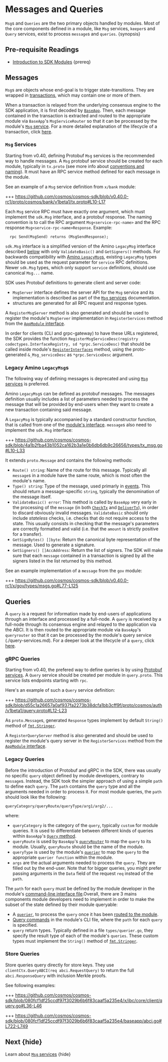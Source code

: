 <!--
order: 3
-->

# Messages and Queries

`Msg`s and `Queries` are the two primary objects handled by modules. Most of the core components defined in a module, like `Msg` services, `keeper`s and `Query` services, exist to process `message`s and `queries`. {synopsis}

## Pre-requisite Readings

- [Introduction to SDK Modules](./intro.md) {prereq}

## Messages

`Msg`s are objects whose end-goal is to trigger state-transitions. They are wrapped in [transactions](../core/transactions.md), which may contain one or more of them.

When a transaction is relayed from the underlying consensus engine to the SDK application, it is first decoded by [`BaseApp`](../core/baseapp.md). Then, each message contained in the transaction is extracted and routed to the appropriate module via `BaseApp`'s `MsgServiceRouter` so that it can be processed by the module's [`Msg` service](./msg-services.md). For a more detailed explanation of the lifecycle of a transaction, click [here](../basics/tx-lifecycle.md).

### `Msg` Services

Starting from v0.40, defining Protobuf `Msg` services is the recommended way to handle messages. A `Msg` protobuf service should be created for each module, typically in `tx.proto` (see more info about [conventions and naming](../core/encoding.md#faq)). It must have an RPC service method defined for each message in the module.

See an example of a `Msg` service definition from `x/bank` module:

+++ https://github.com/cosmos/cosmos-sdk/blob/v0.40.0-rc1/proto/cosmos/bank/v1beta1/tx.proto#L10-L17

Each `Msg` service RPC must have exactly one argument, which must implement the `sdk.Msg` interface, and a protobuf response. The naming convention is to call the RPC argument `Msg<service-rpc-name>` and the RPC response `Msg<service-rpc-name>Response`. Example:
```
  rpc Send(MsgSend) returns (MsgSendResponse);
```

`sdk.Msg` interface is a simplified version of the Amino `LegacyMsg` interface described [below](#legacy-amino-msgs) with only `ValidateBasic()` and `GetSigners()` methods. For backwards compatibility with [Amino `LegacyMsg`s](#legacy-amino-msgs), existing `LegacyMsg` types should be used as the request parameter for `service` RPC definitions. Newer `sdk.Msg` types, which only support `service` definitions, should use canonical `Msg...` name.


SDK uses Protobuf definitions to generate client and server code:
* `MsgServer` interface defines the server API for the `Msg` service and its implementation is described as part of the [`Msg` services](./msg-services.md) documentation.
* structures are generated for all RPC request and response types.

A `RegisterMsgServer` method is also generated and should be used to register the module's `MsgServer` implementation in `RegisterServices` method from the [`AppModule` interface](./module-manager.md#appmodule).

In order for clients (CLI and grpc-gateway) to have these URLs registered, the SDK provides the function `RegisterMsgServiceDesc(registry codectypes.InterfaceRegistry, sd *grpc.ServiceDesc)` that should be called inside module's [`RegisterInterfaces`](module-manager.md#appmodulebasic) method, using the proto-generated `&_Msg_serviceDesc` as `*grpc.ServiceDesc` argument.

### Legacy Amino `LegacyMsg`s

The following way of defining messages is deprecated and using [`Msg` services](#msg-services) is preferred.

Amino `LegacyMsg`s can be defined as protobuf messages. The messages definition usually includes a list of parameters needed to process the message that will be provided by end-users when they want to create a new transaction containing said message.

A `LegacyMsg` is typically accompanied by a standard constructor function, that is called from one of the [module's interface](./module-interfaces.md). `message`s also need to implement the `sdk.Msg` interface:

+++ https://github.com/cosmos/cosmos-sdk/blob/4a1b2fba43b1052ca162b3a1e0b6db6db9c26656/types/tx_msg.go#L10-L33

It extends `proto.Message` and contains the following methods:

- `Route() string`: Name of the route for this message. Typically all `message`s in a module have the same route, which is most often the module's name.
- `Type() string`: Type of the message, used primarly in [events](../core/events.md). This should return a message-specific `string`, typically the denomination of the message itself.
- `ValidateBasic() error`: This method is called by `BaseApp` very early in the processing of the `message` (in both [`CheckTx`](../core/baseapp.md#checktx) and [`DeliverTx`](../core/baseapp.md#delivertx)), in order to discard obviously invalid messages. `ValidateBasic` should only include *stateless* checks, i.e. checks that do not require access to the state. This usually consists in checking that the message's parameters are correctly formatted and valid (i.e. that the `amount` is strictly positive for a transfer).
- `GetSignBytes() []byte`: Return the canonical byte representation of the message. Used to generate a signature.
- `GetSigners() []AccAddress`: Return the list of signers. The SDK will make sure that each `message` contained in a transaction is signed by all the signers listed in the list returned by this method.

See an example implementation of a `message` from the `gov` module:

+++ https://github.com/cosmos/cosmos-sdk/blob/v0.40.0-rc1/x/gov/types/msgs.go#L77-L125

## Queries

A `query` is a request for information made by end-users of applications through an interface and processed by a full-node. A `query` is received by a full-node through its consensus engine and relayed to the application via the ABCI. It is then routed to the appropriate module via `BaseApp`'s `queryrouter` so that it can be processed by the module's query service (./query-services.md). For a deeper look at the lifecycle of a `query`, click [here](../interfaces/query-lifecycle.md).

### gRPC Queries

Starting from v0.40, the prefered way to define queries is by using [Protobuf services](https://developers.google.com/protocol-buffers/docs/proto#services). A `Query` service should be created per module in `query.proto`. This service lists endpoints starting with `rpc`.

Here's an example of such a `Query` service definition:

+++ https://github.com/cosmos/cosmos-sdk/blob/d55c1a26657a0af937fa2273b38dcfa1bb3cff9f/proto/cosmos/auth/v1beta1/query.proto#L12-L23

As `proto.Message`s, generated `Response` types implement by default `String()` method of [`fmt.Stringer`](https://golang.org/pkg/fmt/#Stringer).

A `RegisterQueryServer` method is also generated and should be used to register the module's query server in the `RegisterServices` method from the [`AppModule` interface](./module-manager.md#appmodule).

### Legacy Queries

Before the introduction of Protobuf and gRPC in the SDK, there was usually no specific `query` object defined by module developers, contrary to `message`s. Instead, the SDK took the simpler approach of using a simple `path` to define each `query`. The `path` contains the `query` type and all the arguments needed in order to process it. For most module queries, the `path` should look like the following:

```
queryCategory/queryRoute/queryType/arg1/arg2/...
```

where:

- `queryCategory` is the category of the `query`, typically `custom` for module queries. It is used to differentiate between different kinds of queries within `BaseApp`'s [`Query` method](../core/baseapp.md#query).
- `queryRoute` is used by `BaseApp`'s [`queryRouter`](../core/baseapp.md#query-routing) to map the `query` to its module. Usually, `queryRoute` should be the name of the module.
- `queryType` is used by the module's [`querier`](./query-services.md#legacy-queriers) to map the `query` to the appropriate `querier function` within the module.
- `args` are the actual arguments needed to process the `query`. They are filled out by the end-user. Note that for bigger queries, you might prefer passing arguments in the `Data` field of the request `req` instead of the `path`.

The `path` for each `query` must be defined by the module developer in the module's [command-line interface file](./module-interfaces.md#query-commands).Overall, there are 3 mains components module developers need to implement in order to make the subset of the state defined by their module queryable:

- A [`querier`](./query-services.md#legacy-queriers), to process the `query` once it has been [routed to the module](../core/baseapp.md#query-routing).
- [Query commands](./module-interfaces.md#query-commands) in the module's CLI file, where the `path` for each `query` is specified.
- `query` return types. Typically defined in a file `types/querier.go`, they specify the result type of each of the module's `queries`. These custom types must implement the `String()` method of [`fmt.Stringer`](https://golang.org/pkg/fmt/#Stringer).

### Store Queries

Store queries query directly for store keys. They use `clientCtx.QueryABCI(req abci.RequestQuery)` to return the full `abci.ResponseQuery` with inclusion Merkle proofs.

See following examples:

+++ https://github.com/cosmos/cosmos-sdk/blob/080fcf1df25ccdf97f3029b6b6f83caaf5a235e4/x/ibc/core/client/query.go#L36-L46

+++ https://github.com/cosmos/cosmos-sdk/blob/080fcf1df25ccdf97f3029b6b6f83caaf5a235e4/baseapp/abci.go#L722-L749

## Next {hide}

Learn about [`Msg` services](./msg-services.md) {hide}

